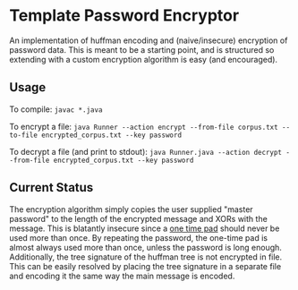 Template Password Encryptor
===========================

An implementation of huffman encoding and (naive/insecure) encryption of password data. This is meant to be a starting point, and is structured so extending with a custom encryption algorithm is easy (and encouraged).

Usage
-----

To compile:
`javac *.java`

To encrypt a file:
`java Runner --action encrypt --from-file corpus.txt --to-file encrypted_corpus.txt --key password`

To decrypt a file (and print to stdout):
`java Runner.java --action decrypt --from-file encrypted_corpus.txt --key password`

Current Status
--------------

The encryption algorithm simply copies the user supplied "master password" to the length of the encrypted message and XORs with the message. This is blatantly insecure since a [one time pad](http://en.wikipedia.org/wiki/One-time_pad) should never be used more than once. By repeating the password, the one-time pad is almost always used more than once, unless the password is long enough. Additionally, the tree signature of the huffman tree is not encrypted in file. This can be easily resolved by placing the tree signature in a separate file and encoding it the same way the main message is encoded.